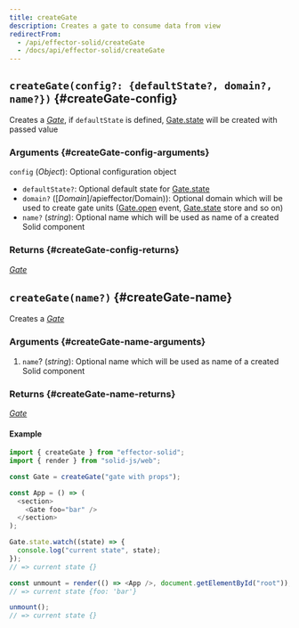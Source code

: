 ```yaml
---
title: createGate
description: Creates a gate to consume data from view
redirectFrom:
  - /api/effector-solid/createGate
  - /docs/api/effector-solid/createGate
---
```


## `createGate(config?: {defaultState?, domain?, name?})` {#createGate-config}

Creates a [_Gate_](/en/api/effector-solid/Gate), if `defaultState` is defined, [Gate.state](/en/api/effector-solid/Gate#state) will be created with passed value

### Arguments {#createGate-config-arguments}

`config` (_Object_): Optional configuration object

- `defaultState?`: Optional default state for [Gate.state](/en/api/effector-solid/Gate#state)
- `domain?` ([_Domain_]/apieffector/Domain)): Optional domain which will be used to create gate units ([Gate.open](/en/api/effector-solid/Gate#open) event, [Gate.state](/en/api/effector-solid/Gate#state) store and so on)
- `name?` (_string_): Optional name which will be used as name of a created Solid component

### Returns {#createGate-config-returns}

[_Gate_](/en/api/effector-solid/Gate)

## `createGate(name?)` {#createGate-name}

Creates a [_Gate_](/en/api/effector-solid/Gate)

### Arguments {#createGate-name-arguments}

1. `name`? (_string_): Optional name which will be used as name of a created Solid component

### Returns {#createGate-name-returns}

[_Gate_](/en/api/effector-solid/Gate)

#### Example

```js
import { createGate } from "effector-solid";
import { render } from "solid-js/web";

const Gate = createGate("gate with props");

const App = () => (
  <section>
    <Gate foo="bar" />
  </section>
);

Gate.state.watch((state) => {
  console.log("current state", state);
});
// => current state {}

const unmount = render(() => <App />, document.getElementById("root"));
// => current state {foo: 'bar'}

unmount();
// => current state {}
```
